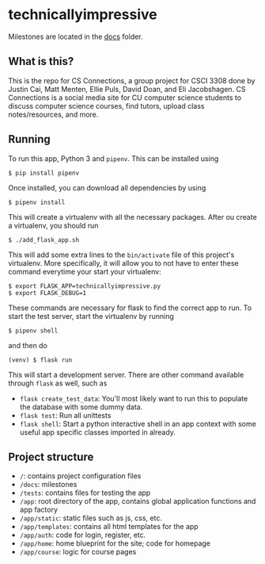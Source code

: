# technicallyimpressive

Milestones are located in the [docs](/docs) folder.

## What is this?

This is the repo for CS Connections, a group project for CSCI 3308 done by Justin Cai, Matt Menten, Ellie Puls, David Doan, and Eli Jacobshagen.
CS Connections is a social media site for CU computer science students to discuss computer science courses, find tutors, upload class notes/resources, and more.

## Running

To run this app, Python 3 and `pipenv`. This can be installed using 

    $ pip install pipenv

Once installed, you can download all dependencies by using 

    $ pipenv install

This will create a virtualenv with all the necessary packages.
After ou create a virtualenv, you should run 

    $ ./add_flask_app.sh

This will add some extra lines to the `bin/activate` file of this project's virtualenv.
More specifically, it will allow you to not have to enter these command everytime your start your 
virtualenv:

    $ export FLASK_APP=technicallyimpressive.py
    $ export FLASK_DEBUG=1

These commands are necessary for flask to find the correct app to run.
To start the test server, start the virtualenv by running 

    $ pipenv shell

and then do

    (venv) $ flask run

This will start a development server.
There are other command available through `flask` as well, such as

* `flask create_test_data`: You'll most likely want to run this to populate the database with some dummy data.
* `flask test`: Run all unittests
* `flask shell`: Start a python interactive shell in an app context with some useful app specific classes imported in already.

## Project structure

* `/`: contains project configuration files
* `/docs`: milestones
* `/tests`: contains files for testing the app
* `/app`: root directory of the app, contains global application functions and app factory
* `/app/static`: static files such as js, css, etc.
* `/app/templates`: contains all html templates for the app
* `/app/auth`: code for login, register, etc.
* `/app/home`: home blueprint for the site; code for homepage
* `/app/course`: logic for course pages